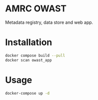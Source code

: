 # AMRC OWAST

Metadata registry, data store and web app.

# Installation

```bash
docker compose build --pull
docker scan owast_app
```

# Usage

```bash
docker-compose up -d
```
